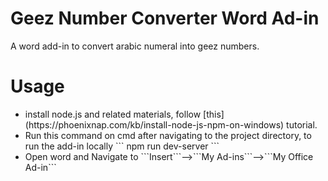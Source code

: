 # Geez Number Converter Word Ad-in

A word add-in to convert arabic numeral into geez numbers. 

# Usage 

<ul>
<li> install node.js and related materials, follow [this](https://phoenixnap.com/kb/install-node-js-npm-on-windows) tutorial.
<li> Run this command on cmd after navigating to the project directory, to run the add-in locally
```
npm run dev-server
```
<li> Open word and Navigate to ```Insert```-->```My Ad-ins```-->```My Office Ad-in```
</ul>  
